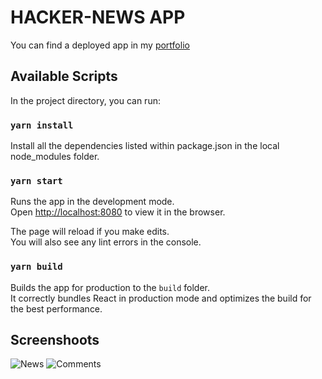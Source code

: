 # HACKER-NEWS APP
You can find a deployed app in my [portfolio](https://bloodfalka.ru/hacker-news)

## Available Scripts
In the project directory, you can run:

### `yarn install`
Install all the dependencies listed within package.json in the local node_modules folder.

### `yarn start`
Runs the app in the development mode.\
Open [http://localhost:8080](http://localhost:8080) to view it in the browser.

The page will reload if you make edits.\
You will also see any lint errors in the console.

### `yarn build`
Builds the app for production to the `build` folder.\
It correctly bundles React in production mode and optimizes the build for the best performance.

## Screenshoots
![News](https://res.cloudinary.com/dbs7p0g5s/image/upload/v1631810018/appScreenshoots/Screenshot_1_Small_lspw6o.png)
![Comments](https://res.cloudinary.com/dbs7p0g5s/image/upload/v1631810018/appScreenshoots/Screenshot_3_Small_ixtxua.png)
